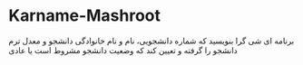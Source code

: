 # Karname-Mashroot
برنامه ای شی گرا بنویسید که شماره دانشجویی، نام و نام خانوادگی دانشجو و معدل ترم دانشجو را گرفته  و تعیین کند که وضعیت دانشجو مشروط است یا عادی
